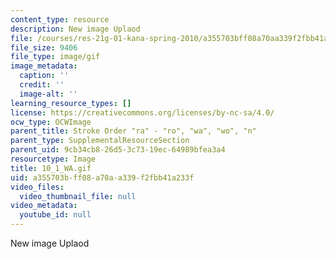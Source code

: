 ```yaml
---
content_type: resource
description: New image Uplaod
file: /courses/res-21g-01-kana-spring-2010/a355703bff08a70aa339f2fbb41a233f_10_1_WA.gif
file_size: 9406
file_type: image/gif
image_metadata:
  caption: ''
  credit: ''
  image-alt: ''
learning_resource_types: []
license: https://creativecommons.org/licenses/by-nc-sa/4.0/
ocw_type: OCWImage
parent_title: Stroke Order "ra" - "ro", "wa", "wo", "n"
parent_type: SupplementalResourceSection
parent_uid: 9cb34cb8-26d5-3c73-19ec-64989bfea3a4
resourcetype: Image
title: 10_1_WA.gif
uid: a355703b-ff08-a70a-a339-f2fbb41a233f
video_files:
  video_thumbnail_file: null
video_metadata:
  youtube_id: null
---
```

New image Uplaod